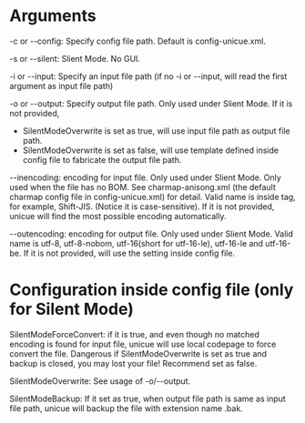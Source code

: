 ﻿Arguments
=========

-c or --config: Specify config file path. Default is config-unicue.xml.

-s or --silent: Slient Mode. No GUI.

-i or --input: Specify an input file path (if no -i or --input, will read the first argument as input file path)

-o or --output: Specify output file path. Only used under Slient Mode.
If it is not provided,
  * SilentModeOverwrite is set as true, will use input file path as output file path.
  * SilentModeOverwrite is set as false, will use template defined inside config file to fabricate the  output file path.

--inencoding: encoding for input file. Only used under Slient Mode. Only used when the file has no BOM. See charmap-anisong.xml (the default charmap config file in config-unicue.xml) for detail. Valid name is inside <name></name> tag, for example, Shift-JIS. (Notice it is case-sensitive). If it is not provided, unicue will find the most possible encoding automatically.

--outencoding: encoding for output file. Only used under Slient Mode. Valid name is utf-8, utf-8-nobom, utf-16(short for utf-16-le), utf-16-le and utf-16-be. If it is not provided, will use the setting inside config file.

Configuration inside config file (only for Silent Mode)
=======================================================

SilentModeForceConvert: if it is true, and even though no matched encoding is found for input file, unicue will use local codepage to force convert the file. Dangerous if SilentModeOverwrite is set as true and backup is closed, you may lost your file! Recommend set as false.

SilentModeOverwrite: See usage of -o/--output.
 
SilentModeBackup: If it set as true, when output file path is same as input file path, unicue will backup the file with extension name .bak.
